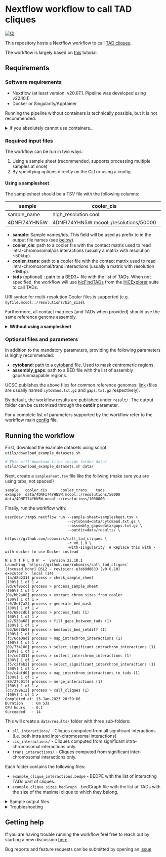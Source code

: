 <!--
Copyright (C) 2022 Roberto Rossini <roberros@uio.no>

SPDX-License-Identifier: MIT
-->

# Nextflow workflow to call TAD cliques

[![CI](https://github.com/robomics/call_tad_cliques/actions/workflows/ci.yml/badge.svg)](https://github.com/robomics/call_tad_cliques/actions/workflows/ci.yml)

This repository hosts a Nextflow workflow to call [TAD cliques](https://bmcgenomics.biomedcentral.com/articles/10.1186/s12864-021-07815-8).

The workflow is largely based on [this](https://github.com/Chrom3D/INC-tutorial) tutorial.

## Requirements

### Software requirements

- Nextflow (at least version: v20.07.1. Pipeline was developed using v22.10.1)
- Docker or Singularity/Apptainer

Running the pipeline without containers is technically possible, but it is not recommended.

<details>
<summary>If you absolutely cannot use containers...</summary>

Have a look at the `env.yml` for the list of dependencies to be installed.

To install the dependencies in a Conda environment named `myenv`, run the following:

```bash
conda env update --name myenv --file env.yml --prune 
```

You will also need to compile `NCHG` from the source code available at [Chrom3D/preprocess_scripts](https://github.com/Chrom3D/preprocess_scripts).

Check out the `Dockerfile` from this repo for an example of how this can be done using Conda.

</details>

### Required input files

The workflow can be run in two ways:
1. Using a sample sheet (recommended, supports processing multiple samples at once)
2. By specifying options directly on the CLI or using a config

#### Using a samplesheet

The samplesheet should be a TSV file with the following columns:

| sample       | cooler_cis                                | cooler_trans                                | tads                     |
|--------------|-------------------------------------------|---------------------------------------------|--------------------------|
| sample_name  | high_resolution.cool                      | low_resolution.cool                         | tads.bed                 |
| 4DNFI74YHN5W | 4DNFI74YHN5W.mcool::/resolutions/50000    | 4DNFI74YHN5W.mcool::/resolutions/1000000    | 4DNFI74YHN5W_domains.bed |

- __sample__: Sample names/ids. This field will be used as prefix to in the output file names (see [below](#running-the-workflow)).
- __cooler_cis__: path to a cooler file with the contact matrix used to read intra-chromosomal/cis interactions (usually a matrix with resolution ~50kbp).
- __cooler_trans__: path to a cooler file with the contact matrix used to read intra-chromosomal/trans interactions (usually a matrix with resolution ~1Mbp).
- __tads__ (optional) : path to a BED3+ file with the list of TADs. When not specified, the workflow will use [hicFindTADs](https://hicexplorer.readthedocs.io/en/latest/content/tools/hicFindTADs.html) from the [HiCExplorer](https://github.com/deeptools/HiCExplorer) suite to call TADs.

URI syntax for multi-resolution Cooler files is supported (e.g. `myfile.mcool::/resolutions/bin_size`).

Furthermore, all contact matrices (and TADs when provided) should use the same reference genome assembly.

<details>
<summary> <b>Without using a samplesheet</b> </summary>

To run the workflow without a samplesheet is not available, the following parameters are required:

- __sample__
- __cooler_cis__
- __cooler_trans__

Parameters have the same meaning as the header fields outlined in the [previous section](#using-a-samplesheet).

The above parameters can be passed directly through the CLI when calling `nextflow run`:

```bash
nextflow run --sample='4DNFI74YHN5W' \
             --cooler_cis='data/4DNFI74YHN5W.mcool::/resolutions/100000' \
             --cooler_trans='data/4DNFI74YHN5W.mcool::/resolutions/1000000' \
             ...
```

Alternatively, parameters can be written to a `config` file:
```console
user@dev:/tmp$ cat myconfig.txt

sample       = '4DNFI74YHN5W'
cooler_cis   = 'data/4DNFI74YHN5W.mcool::/resolutions/100000'
cooler_trans = 'data/4DNFI74YHN5W.mcool::/resolutions/1000000'
```

and the `config` file is then passed to `nextflow run`:
``` bash
nextflow run -c myconfig.txt ...
```

</details>

### Optional files and parameters

In addition to the mandatory parameters, providing the following parameters is highly recommended:

- __cytoband__: path to a [cytoband](https://software.broadinstitute.org/software/igv/cytoband) file. Used to mask centromeric regions.
- __assembly_gaps__: path to a BED file with the list of assembly gaps/unmappable regions.

UCSC publishes the above files for common reference genomes: [link](https://hgdownload.cse.ucsc.edu/goldenPath/) (files are usually named `cytoBand.txt.gz` and `gaps.txt.gz` respectively).

By default, the workflow results are published under `result/`. The output folder can be customized through the __outdir__ parameter.

For a complete list of parameters supported by the workflow refer to the workflow main [config](nextflow.config) file.

## Running the workflow

First, download the example datasets using script `utils/download_example_datasets.sh`.

```bash
# This will download files inside folder data/
utils/download_example_datasets.sh data/
```

Next, create a `samplesheet.tsv` file like the follwing (make sure you are using tabs, not spaces!)

```tsv
sample   cooler_cis      cooler_trans    tads
example  data/4DNFI74YHN5W.mcool::/resolutions/50000   data/4DNFI74YHN5W.mcool::/resolutions/1000000
```

Finally, run the workflow with:
```console
user@dev:/tmp$ nextflow run --sample-sheet=samplesheet.tsv \
                            --cytoband=data/cytoBand.txt.gz \
                            --assembly_gaps=data/gaps.txt.gz \
                            --outdir=data/results/ \
                            https://github.com/robomics/call_tad_cliques \
                            -r v0.1.0 \
                            -with-singularity  # Replace this with -with-docker to use Docker instead

N E X T F L O W  ~  version 22.10.1
Launching `https://github.com/robomics/call_tad_cliques` [focused_bohr] DSL2 - revision: e3eb8d8633 [v0.0.10]
executor >  local (14)
[1a/d8a231] process > check_sample_sheet                             [100%] 1 of 1 ✔
[8d/6f96cc] process > process_sample_sheet                           [100%] 1 of 1 ✔
[0a/bb2a08] process > extract_chrom_sizes_from_cooler                [100%] 1 of 1 ✔
[c0/8ef7a2] process > generate_bed_mask                              [100%] 1 of 1 ✔
[46/68ecdb] process > process_tads (1)                               [100%] 1 of 1 ✔
[a7/538a68] process > fill_gaps_between_tads (1)                     [100%] 1 of 1 ✔
[b3/b678b9] process > bedtools_bed_setdiff (1)                       [100%] 1 of 1 ✔
[fc/6de0ad] process > map_intrachrom_interactions (1)                [100%] 1 of 1 ✔
[09/734100] process > select_significant_intrachrom_interactions (1) [100%] 1 of 1 ✔
[1e/cd7d31] process > collect_interchrom_interactions (1)            [100%] 1 of 1 ✔
[f5/c2feb2] process > select_significant_interchrom_interactions (1) [100%] 1 of 1 ✔
[be/c4afd0] process > map_interchrom_interactions_to_tads (1)        [100%] 1 of 1 ✔
[89/27c01f] process > merge_interactions (1)                         [100%] 1 of 1 ✔
[cc/399a12] process > call_cliques (1)                               [100%] 1 of 1 ✔
Completed at: 13-Jan-2023 20:59:06
Duration    : 6m 53s
CPU hours   : 0.1
Succeeded   : 14
```

This will create a `data/results/` folder with three sub-folders:

- `all_interactions/` - Cliques computed from all significant interactions (i.e. both intra and inter-chromosomal interactions).
- `cis_interactions/` - Cliques computed from significant intra-chromosomal interactions only.
- `trans_interactions/` - Cliques computed from significant inter-chromosomal interactions only.

Each folder contains the following files:

- `example_clique_interactions.bedpe` - BEDPE with the list of interacting TADs part of cliques.
- `example_clique_sizes.bedGraph` - bedGraph file with the list of TADs with the size of the maximal clique to which they belong.


<details>
<summary> Sample output files </summary>

```console
user@dev:/tmp$ head data/results/*
==> data/results/example_clique_interactions.bedpe <==
chr1	33600000	34500000	chr1	33600000	34500000
chr1	33600000	34500000	chr1	63100000	64550000
chr1	33600000	34500000	chr1	73850000	75600000
chr1	33600000	34500000	chr1	87150000	88300000
chr1	33600000	34500000	chr1	92950000	94100000
chr1	33600000	34500000	chr1	131900000	132500000
chr1	33600000	34500000	chr1	133000000	133650000
chr1	63100000	64550000	chr1	63100000	64550000
chr1	63100000	64550000	chr1	73850000	75600000
chr1	63100000	64550000	chr1	87150000	88300000

==> data/results/example_clique_sizes.bedGraph <==
chr1	33600000	34500000	5
chr1	63100000	64550000	5
chr1	73850000	75600000	5
chr1	87150000	88300000	5
chr1	92950000	94100000	5
chr1	131900000	132500000	5
chr1	133000000	133650000	5
chr10	61700000	62850000	5
chr10	69350000	70300000	5
chr10	76250000	77500000	5
```

</details>

<details>
<summary>Troubleshooting</summary>

If you get permission errors when using `-with-docker`:
- Pass option `-process.containerOptions="--user root"` to `nextflow run`

If you get an error similar to:
```
Cannot find revision `v0.1.0` -- Make sure that it exists in the remote repository `https://github.com/robomics/call_tad_cliques`
```

try to remove folder `~/.nextflow/assets/robomics/call_tad_cliques` before running the workflow

</details>

## Getting help

If you are having trouble running the workflow feel free to reach out by starting a new discussion [here](https://github.com/robomics/call_tad_cliques/discussions).

Bug reports and feature requests can be submitted by opening an [issue](https://github.com/robomics/call_tad_cliques/issues).
